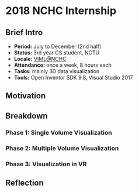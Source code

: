 # 2018 NCHC Internship
## Brief Intro
- **Period:** July to December (2nd half)
- **Status:** 3rd year CS student, NCTU
- **Locale:** [VIML@NCHC](http://viml.nchc.org.tw/home/)
- **Attendance:** once a week, 8 hours each
- **Tasks:** mainly 3D data visualization
- **Tools:** Open Inventor SDK 9.8, Visual Studio 2017
## Motivation
  
## Breakdown
### Phase 1: Single Volume Visualization
### Phase 2: Multiple Volume Visualization
### Phase 3: Visualization in VR
## Reflection
